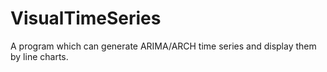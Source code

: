 # VisualTimeSeries

A program which can generate ARIMA/ARCH time series and display them by line charts.
